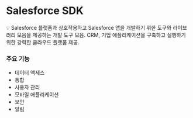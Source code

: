 # Salesforce SDK

<aside>
💡 Salesforce 플랫폼과 상호작용하고 Salesforce 앱을 개발하기 위한 도구와 라이브러리 모음을 제공하는 개발 도구 모음.
CRM, 기업 애플리케이션을 구축하고 실행하기 위한 강력한 클라우드 플랫폼 제공.

</aside>

### **주요 기능**

- 데이터 액세스
- 통합
- 사용자 관리
- 모바일 애플리케이션
- 보안
- 알림